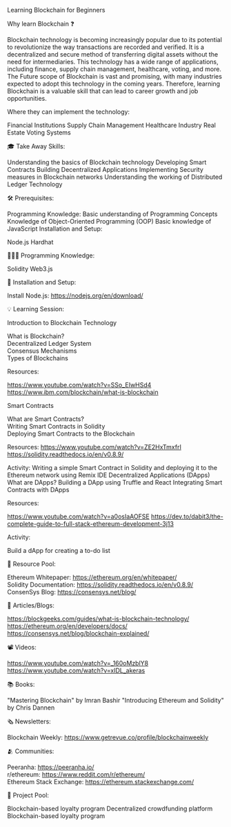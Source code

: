 Learning Blockchain for Beginners

Why learn Blockchain ❓

Blockchain technology is becoming increasingly popular due to its potential to revolutionize the way transactions are recorded and verified. It is a decentralized and secure method of transferring digital assets without the need for intermediaries. This technology has a wide range of applications, including finance, supply chain management, healthcare, voting, and more.
The Future scope of Blockchain is vast and promising, with many industries expected to adopt this technology in the coming years. Therefore, learning Blockchain is a valuable skill that can lead to career growth and job opportunities.

Where they can implement the technology:

Financial Institutions
Supply Chain Management
Healthcare Industry
Real Estate
Voting Systems

🎓 Take Away Skills:

Understanding the basics of Blockchain technology
Developing Smart Contracts
Building Decentralized Applications
Implementing Security measures in Blockchain networks
Understanding the working of Distributed Ledger Technology

🛠️ Prerequisites:

Programming Knowledge:
Basic understanding of Programming Concepts
Knowledge of Object-Oriented Programming (OOP)
Basic knowledge of JavaScript
Installation and Setup:

Node.js
Hardhat

🧑🏻‍💻 Programming Knowledge:

Solidity
Web3.js

📲 Installation and Setup:

Install Node.js: https://nodejs.org/en/download/

💡 Learning Session:

Introduction to Blockchain Technology

What is Blockchain? <br>
Decentralized Ledger System <br>
Consensus Mechanisms <br>
Types of Blockchains <br>

Resources:

https://www.youtube.com/watch?v=SSo_EIwHSd4 <br>
https://www.ibm.com/blockchain/what-is-blockchain <br>

Smart Contracts

What are Smart Contracts? <br>
Writing Smart Contracts in Solidity <br>
Deploying Smart Contracts to the Blockchain <br>

Resources:
https://www.youtube.com/watch?v=ZE2HxTmxfrI <br>
https://solidity.readthedocs.io/en/v0.8.9/ <br>

Activity:
Writing a simple Smart Contract in Solidity and deploying it to the Ethereum network using Remix IDE
Decentralized Applications (DApps)
What are DApps?
Building a DApp using Truffle and React
Integrating Smart Contracts with DApps

Resources:

https://www.youtube.com/watch?v=a0osIaAOFSE
https://dev.to/dabit3/the-complete-guide-to-full-stack-ethereum-development-3j13

Activity:

Build a dApp for creating a to-do list

🔖 Resource Pool:

Ethereum Whitepaper: https://ethereum.org/en/whitepaper/ <br>
Solidity Documentation: https://solidity.readthedocs.io/en/v0.8.9/  <br>
ConsenSys Blog: https://consensys.net/blog/ 

📄 Articles/Blogs:

https://blockgeeks.com/guides/what-is-blockchain-technology/ <br>
https://ethereum.org/en/developers/docs/ <br>
https://consensys.net/blog/blockchain-explained/ <br>

📽️ Videos:

https://www.youtube.com/watch?v=_160oMzblY8 <br>
https://www.youtube.com/watch?v=xIDL_akeras <br>

📚 Books:

"Mastering Blockchain" by Imran Bashir
"Introducing Ethereum and Solidity" by Chris Dannen


🗞️ Newsletters:

Blockchain Weekly: https://www.getrevue.co/profile/blockchainweekly <br>

🫂 Communities:

Peeranha: https://peeranha.io/ <br>
r/ethereum: https://www.reddit.com/r/ethereum/ <br>
Ethereum Stack Exchange: https://ethereum.stackexchange.com/ <br>

🚀 Project Pool:

Blockchain-based loyalty program
Decentralized crowdfunding platform
Blockchain-based loyalty program
